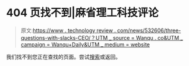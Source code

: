 # 404 页找不到|麻省理工科技评论

> 原文:[https://www . technology review . com/news/532606/three-questions-with-slacks-CEO/？UTM _ source = Wanqu . co&UTM _ campaign = Wanqu+Daily&UTM _ medium = website](https://www.technologyreview.com/news/532606/three-questions-with-slacks-ceo/?utm_source=wanqu.co&utm_campaign=Wanqu+Daily&utm_medium=website)

我们找不到您正在查找的页面。尝试[搜索](/search/)或返回。